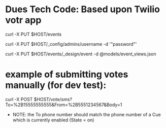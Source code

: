 # Dues Tech Code: Based upon Twilio votr app

curl -X PUT $HOST/events

curl -X PUT $HOST/_config/admins/username -d '"password"'

curl -X PUT $HOST/events/_design/event -d @models/event_views.json

# example of submitting votes manually (for dev test):
curl -X POST $HOST/vote/sms?To=%2B15555555555&From=%2B5551234567&Body=1
* NOTE: the To phone number should match the phone number of a Cue which is currently enabled (State = on)